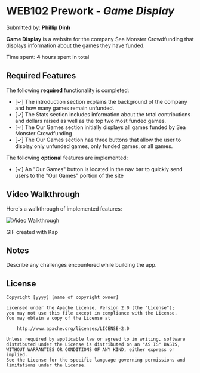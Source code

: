 # WEB102 Prework - _Game Display_

Submitted by: **Phillip Dinh**

**Game Display** is a website for the company Sea Monster Crowdfunding that displays information about the games they have funded.

Time spent: **4** hours spent in total

## Required Features

The following **required** functionality is completed:

- [✓] The introduction section explains the background of the company and how many games remain unfunded.
- [✓] The Stats section includes information about the total contributions and dollars raised as well as the top two most funded games.
- [✓] The Our Games section initially displays all games funded by Sea Monster Crowdfunding
- [✓] The Our Games section has three buttons that allow the user to display only unfunded games, only funded games, or all games.

The following **optional** features are implemented:

- [✓] An "Our Games" button is located in the nav bar to quickly send users to the "Our Games" portion of the site

## Video Walkthrough

Here's a walkthrough of implemented features:

<img src='https://i.gyazo.com/20fc31d42933da53363953d1748ea989.gif' title='Video Walkthrough' width='' alt='Video Walkthrough' />

<!-- Replace this with whatever GIF tool you used! -->

GIF created with Kap

<!-- Recommended tools:
[Kap](https://getkap.co/) for macOS
[ScreenToGif](https://www.screentogif.com/) for Windows
[peek](https://github.com/phw/peek) for Linux. -->

## Notes

Describe any challenges encountered while building the app.

## License

    Copyright [yyyy] [name of copyright owner]

    Licensed under the Apache License, Version 2.0 (the "License");
    you may not use this file except in compliance with the License.
    You may obtain a copy of the License at

        http://www.apache.org/licenses/LICENSE-2.0

    Unless required by applicable law or agreed to in writing, software
    distributed under the License is distributed on an "AS IS" BASIS,
    WITHOUT WARRANTIES OR CONDITIONS OF ANY KIND, either express or implied.
    See the License for the specific language governing permissions and
    limitations under the License.

